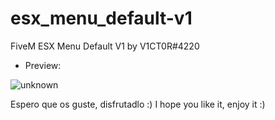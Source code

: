 # esx_menu_default-v1
FiveM ESX Menu Default V1 by V1CT0R#4220

- Preview:


![unknown](https://user-images.githubusercontent.com/102185829/159778265-a0600d04-2d54-4a57-9162-53b1630ff4f7.png)




Espero que os guste, disfrutadlo :)
I hope you like it, enjoy it :)
